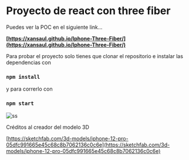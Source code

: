 # Proyecto de react con three fiber

Puedes ver la POC en el siguiente link…

**[https://xansaul.github.io/Iphone-Three-Fiber/](https://xansaul.github.io/Iphone-Three-Fiber/)**

Para probar el proyecto solo tienes que clonar el repositorio e instalar las dependencias con 

### `npm install`

y para correrlo con

### `npm start`

![ss](https://github.com/XanSaulDev/Iphone-Three-Fiber/assets/90731443/4dcd69ca-3aae-47bd-9e4f-53911acb6415)

Créditos al creador del modelo 3D

[https://sketchfab.com/3d-models/iphone-12-pro-05dfc991665e45c68c8b7062136c0c6e](https://sketchfab.com/3d-models/iphone-12-pro-05dfc991665e45c68c8b7062136c0c6e)
